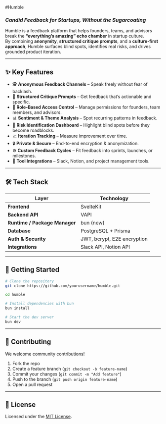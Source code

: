 #Humble
### *Candid Feedback for Startups, Without the Sugarcoating*  

Humble is a feedback platform that helps founders, teams, and advisors break the **“everything’s amazing” echo chamber** in startup culture.  
By combining **anonymity**, **structured critique prompts**, and a **culture-first approach**, Humble surfaces blind spots, identifies real risks, and drives grounded product iteration.  

---

## ✨ Key Features  

- 🕵 **Anonymous Feedback Channels** – Speak freely without fear of backlash.  
- 📝 **Structured Critique Prompts** – Get feedback that’s actionable and specific.  
- 🔐 **Role-Based Access Control** – Manage permissions for founders, team members, and advisors.  
- 📊 **Sentiment & Theme Analysis** – Spot recurring patterns in feedback.  
- 🚨 **Risk Identification Dashboard** – Highlight blind spots before they become roadblocks.  
- 📈 **Iteration Tracking** – Measure improvement over time.  
- 🔒 **Private & Secure** – End-to-end encryption & anonymization.  
- ⚙ **Custom Feedback Cycles** – Fit feedback into sprints, launches, or milestones.  
- 🔗 **Tool Integrations** – Slack, Notion, and project management tools.  

---

## 🛠 Tech Stack  

| Layer        | Technology |
|--------------|------------|
| **Frontend** | SvelteKit |
| **Backend API** | VAPI |
| **Runtime / Package Manager** | bun (new) |
| **Database** | PostgreSQL + Prisma |
| **Auth & Security** | JWT, bcrypt, E2E encryption |
| **Integrations** | Slack API, Notion API |

---

## 🚀 Getting Started  

```bash
# Clone the repository
git clone https://github.com/yourusername/humble.git

cd humble

# Install dependencies with bun
bun install

# Start the dev server
bun dev
```
---

## 🤝 Contributing  

We welcome community contributions!  
1. Fork the repo  
2. Create a feature branch (`git checkout -b feature-name`)  
3. Commit your changes (`git commit -m "Add feature"`)  
4. Push to the branch (`git push origin feature-name`)  
5. Open a pull request  

---

## 📜 License  

Licensed under the [MIT License](LICENSE).  
